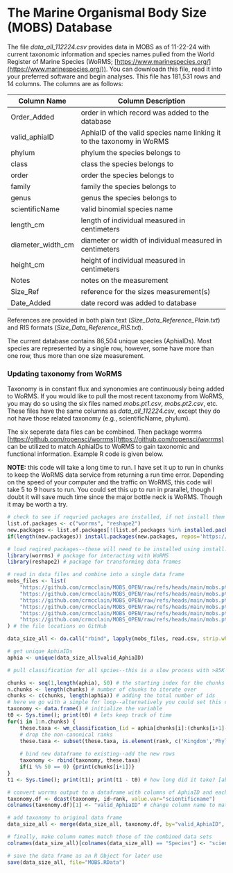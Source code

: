 # The Marine Organismal Body Size (MOBS) Database

The file *data\_all\_112224.csv* provides data in MOBS as of 11-22-24 with current taxonomic information and species names pulled from the World Register of Marine Species (WoRMS; [https://www.marinespecies.org/](https://www.marinespecies.org/)). You can downloadn this file, read it into your preferred software and begin analyses. This file has 181,531 rows and 14 columns. The columns are as follows:

|Column Name|Column Description|
|---|---|
|Order\_Added|order in which record was added to the database |
|valid\_aphiaID|AphiaID of the valid species name linking it to the taxonomy in WoRMS|
|phylum| phylum the species belongs to|
|class| class the species belongs to|
|order| order the species belongs to|
|family| family the species belongs to|
|genus| genus the species belongs to|
|scientificName| valid binomial species name|
|length\_cm| length of individual measured in centimeters|
|diameter\_width\_cm| diameter or width of individual measured in centimeters|
|height\_cm| height of individual measured in centimeters|
|Notes| notes on the measurement|
|Size\_Ref| reference for the sizes measurement(s)|
|Date\_Added| date record was added to database|

References are provided in both plain text (*Size\_Data\_Reference\_Plain.txt*) and RIS formats (*Size\_Data\_Reference\_RIS.txt*).

The current database contains 86,504 unique species (AphiaIDs). Most species are represented by a single row, however, some have more than one row, thus more than one size measurement. 

### Updating taxonomy from WoRMS 
Taxonomy is in constant flux and synonomies are continuously being added to WoRMS. If you would like to pull the most recent taxonomy from WoRMS, you may do so using the six files named *mobs.pt1.csv*, *mobs.pt2.csv*, etc. These files have the same columns as *data\_all\_112224.csv*, except they do not have those related taxonomy (e.g., scientificName, phylum).

The six seperate data files can be combined. Then package worrms [https://github.com/ropensci/worrms](https://github.com/ropensci/worrms) can be utilized to match AphiaIDs to WoRMS to gain taxonomic and functional information. Example R code is given below.

**NOTE:** this code will take a long time to run. I have set it up to run in chunks to keep the WoRMS data service from returning a run time error. Depending on the speed of your computer and the traffic on WoRMS, this code will take 5 to 9 hours to run. You could set this up to run in prarallel, though I doubt it will save much time since the major bottle neck is WoRMS. Though it may be worth a try.

```r
# check to see if requried packages are installed, if not install them
list.of.packages <- c("worrms", "reshape2")
new.packages <- list.of.packages[!(list.of.packages %in% installed.packages()[,"Package"])]
if(length(new.packages)) install.packages(new.packages, repos='https://repo.miserver.it.umich.edu/cran/') 

# load reqired packages--these will need to be installed using install.packages() before loading the libraries
library(worrms) # package for interacting with WoRMS
library(reshape2) # package for transforming data frames

# read in data files and combine into a single data frame
mobs_files <- list(
	"https://github.com/crmcclain/MOBS_OPEN/raw/refs/heads/main/mobs.pt1.csv",
	"https://github.com/crmcclain/MOBS_OPEN/raw/refs/heads/main/mobs.pt2.csv",
	"https://github.com/crmcclain/MOBS_OPEN/raw/refs/heads/main/mobs.pt3.csv",
	"https://github.com/crmcclain/MOBS_OPEN/raw/refs/heads/main/mobs.pt4.csv",
	"https://github.com/crmcclain/MOBS_OPEN/raw/refs/heads/main/mobs.pt5.csv",
	"https://github.com/crmcclain/MOBS_OPEN/raw/refs/heads/main/mobs.pt6.csv"
) # the file locations on GitHub

data_size_all <- do.call("rbind", lapply(mobs_files, read.csv, strip.white=TRUE))

# get unique AphiaIDs
aphia <- unique(data_size_all$valid_AphiaID)

# pull classification for all spcies--this is a slow process with >85K AphiaIDs. Just for convenience and to try and prevent timeout errors, we will use a loop to get the classificaiotn for groups of 500 species at a time. Each 500 species chunk will take longer than 1.5 minutes each. The total routine can take longer than 5 hours to run.

chunks <- seq(1,length(aphia), 50) # the starting index for the chunks
n.chunks <- length(chunks) # number of chunks to iterate over
chunks <- c(chunks, length(aphia)) # adding the total number of ids
# here we go with a simple for loop--alternatively you could set this code up to run in parallel
taxonomy <- data.frame() # initialize the variable
t0 <- Sys.time(); print(t0) # lets keep track of time
for(i in 1:n.chunks) {
	these.taxa <- wm_classification_(id = aphia[chunks[i]:(chunks[i+1]-1)])
	# drop the non-canonical ranks
	these.taxa <- subset(these.taxa, is.element(rank, c('Kingdom','Phylum','Class','Order','Family','Genus','Species')))
	
	# bind new dataframe to existing--add the new rows
	taxonomy <- rbind(taxonomy, these.taxa)
	if(i %% 50 == 0) {print(chunks[i+1])}
}
t1 <- Sys.time(); print(t1); print(t1 - t0) # how long did it take? [about 5 hours]

# convert worrms output to a dataframe with columns of AphiaID and each taxonomic rank
taxonomy.df <- dcast(taxonomy, id~rank, value.var="scientificname")
colnames(taxonomy.df)[1] <- "valid_AphiaID" # change column name to match data_size_all

# add taxonomy to original data frame
data_size_all <- merge(data_size_all, taxonomy.df, by="valid_AphiaID", all= T)

# finally, make column names match those of the combined data sets
colnames(data_size_all)[colnames(data_size_all) == "Species"] <- "scientificName"

# save the data frame as an R Object for later use
save(data_size_all, file="MOBS.RData")
```



